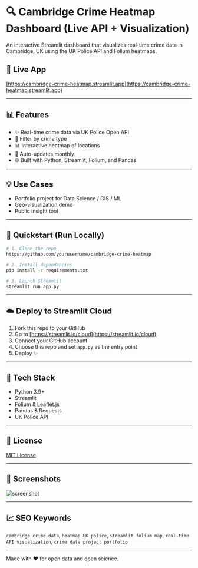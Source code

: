 # 🔍 Cambridge Crime Heatmap Dashboard (Live API + Visualization)

An interactive Streamlit dashboard that visualizes real-time crime data in Cambridge, UK using the UK Police API and Folium heatmaps.

## 🔗 Live App
[https://cambridge-crime-heatmap.streamlit.app](https://cambridge-crime-heatmap.streamlit.app)

---

## 📊 Features

- ✨ Real-time crime data via UK Police Open API
- 🔹 Filter by crime type
- 📊 Interactive heatmap of locations
- 🔄 Auto-updates monthly
- 🌐 Built with Python, Streamlit, Folium, and Pandas

---

## 💡 Use Cases
- Portfolio project for Data Science / GIS / ML
- Geo-visualization demo
- Public insight tool

---

## 🚀 Quickstart (Run Locally)

```bash
# 1. Clone the repo
https://github.com/yourusername/cambridge-crime-heatmap

# 2. Install dependencies
pip install -r requirements.txt

# 3. Launch Streamlit
streamlit run app.py
```

---

## ☁️ Deploy to Streamlit Cloud

1. Fork this repo to your GitHub
2. Go to [https://streamlit.io/cloud](https://streamlit.io/cloud)
3. Connect your GitHub account
4. Choose this repo and set `app.py` as the entry point
5. Deploy ✨

---

## 💮 Tech Stack
- Python 3.9+
- Streamlit
- Folium & Leaflet.js
- Pandas & Requests
- UK Police API

---

## 📄 License
[MIT License](LICENSE)

---

## 🎨 Screenshots
![screenshot](docs/preview.png)

---

## 📈 SEO Keywords
`cambridge crime data`, `heatmap UK police`, `streamlit folium map`, `real-time API visualization`, `crime data project portfolio`

---

Made with ❤️ for open data and open science.

